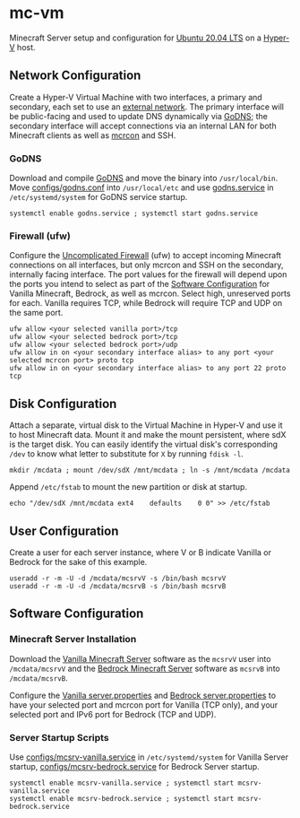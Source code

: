 # mc-vm
Minecraft Server setup and configuration for [Ubuntu 20.04 LTS](https://ubuntu.com) on a [Hyper-V](https://docs.microsoft.com/en-us/virtualization/hyper-v-on-windows/) host.

## Network Configuration

Create a Hyper-V Virtual Machine with two interfaces, a primary and secondary, each set to use an [external network](https://docs.microsoft.com/en-us/virtualization/hyper-v-on-windows/quick-start/connect-to-network).  The primary interface will be public-facing and used to update DNS dynamically via [GoDNS](/TimothyYe/godns); the secondary interface will accept connections via an internal LAN for both Minecraft clients as well as [mcrcon](/Tiiffi/mcrcon) and SSH.

### GoDNS

Download and compile [GoDNS](/TimothyYe/godns) and move the binary into `/usr/local/bin`.  Move [configs/godns.conf](configs/godns.json) into `/usr/local/etc` and use [godns.service](configs/godns.service) in `/etc/systemd/system` for GoDNS service startup.

`systemctl enable godns.service ; systemctl start godns.service`

### Firewall (ufw)

Configure the [Uncomplicated Firewall](https://wiki.ubuntu.com/UncomplicatedFirewall) (ufw) to accept incoming Minecraft connections on all interfaces, but only mcrcon and SSH on the secondary, internally facing interface.  The port values for the firewall will depend upon the ports you intend to select as part of the [Software Configuration](#software-configuration) for Vanilla Minecraft, Bedrock, as well as mcrcon.  Select high, unreserved ports for each.  Vanilla requires TCP, while Bedrock will require TCP and UDP on the same port.

`ufw allow <your selected vanilla port>/tcp`  
`ufw allow <your selected bedrock port>/tcp`  
`ufw allow <your selected bedrock port>/udp`  
`ufw allow in on <your secondary interface alias> to any port <your selected mcrcon port> proto tcp`  
`ufw allow in on <your secondary interface alias> to any port 22 proto tcp`

## Disk Configuration

Attach a separate, virtual disk to the Virtual Machine in Hyper-V and use it to host Minecraft data.  Mount it and make the mount persistent, where sdX is the target disk.  You can easily identify the virtual disk's corresponding `/dev` to know what letter to substitute for `X` by running `fdisk -l`.

`mkdir /mcdata ; mount /dev/sdX /mnt/mcdata ; ln -s /mnt/mcdata /mcdata`

Append `/etc/fstab` to mount the new partition or disk at startup.

`echo "/dev/sdX	/mnt/mcdata	ext4	defaults	0 0" >> /etc/fstab`

## User Configuration

Create a user for each server instance, where V or B indicate Vanilla or Bedrock for the sake of this example.

`useradd -r -m -U -d /mcdata/mcsrvV -s /bin/bash mcsrvV`  
`useradd -r -m -U -d /mcdata/mcsrvB -s /bin/bash mcsrvB`

## Software Configuration

### Minecraft Server Installation

Download the [Vanilla Minecraft Server](https://www.minecraft.net/en-us/download/server) software as the `mcsrvV` user into `/mcdata/mcsrvV` and the [Bedrock Minecraft Server](https://www.minecraft.net/en-us/download/server/bedrock) software as `mcsrvB` into `/mcdata/mcsrvB`.

Configure the [Vanilla server.properties](configs/mcsrvV/server.properties) and [Bedrock server.properties](configs//mcsrvB/server.properties) to have your selected port and mcrcon port for Vanilla (TCP only), and your selected port and IPv6 port for Bedrock (TCP and UDP).

### Server Startup Scripts

Use [configs/mcsrv-vanilla.service](configs/mcsrv-vanilla.service) in `/etc/systemd/system` for Vanilla Server startup, [configs/mcsrv-bedrock.service](configs/mcsrv-bedrock.service) for Bedrock Server startup.

`systemctl enable mcsrv-vanilla.service ; systemctl start mcsrv-vanilla.service`  
`systemctl enable mcsrv-bedrock.service ; systemctl start mcsrv-bedrock.service`
